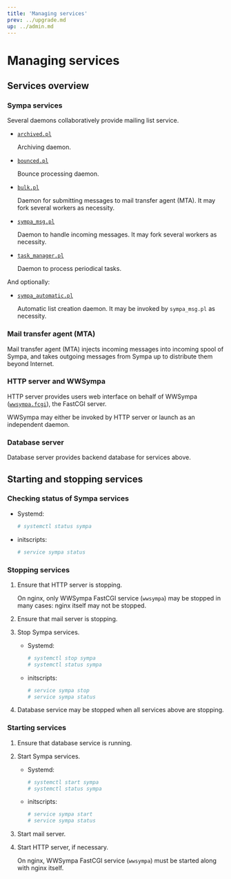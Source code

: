 ```yaml
---
title: 'Managing services'
prev: ../upgrade.md
up: ../admin.md
---
```


Managing services
=================

Services overview
-----------------

### Sympa services

Several daemons collaboratively provide mailing list service.

* [``archived.pl``](../man/archived.8.md)

  Archiving daemon.

* [``bounced.pl``](../man/bounced.8.md)

  Bounce processing daemon.

* [``bulk.pl``](../man/bulk.8.md)

  Daemon for submitting messages to mail transfer agent (MTA).
  It may fork several workers as necessity.

* [``sympa_msg.pl``](../man/sympa_msg.8.md)

  Daemon to handle incoming messages.
  It may fork several workers as necessity.

* [``task_manager.pl``](../man/task_manager.8.md)

  Daemon to process periodical tasks.

And optionally:

* [``sympa_automatic.pl``](../man/sympa_automatic.8.md)

  Automatic list creation daemon.
  It may be invoked by ``sympa_msg.pl`` as necessity.

### Mail transfer agent (MTA)

Mail transfer agent (MTA) injects incoming messages into incoming spool of
Sympa, and takes outgoing messages from Sympa up to distribute them beyond
Internet.

### HTTP server and WWSympa

HTTP server provides users web interface on behalf of WWSympa
([``wwsympa.fcgi``](../man/wwsympa.8.md)), the FastCGI server.

WWSympa may either be invoked by HTTP server or launch as an independent
daemon.

### Database server

Database server provides backend database for services above.

Starting and stopping services
------------------------------

### Checking status of Sympa services

* Systemd:
  ```bash
  # systemctl status sympa
  ```

* initscripts:
  ```bash
  # service sympa status
  ```

### Stopping services

1. Ensure that HTTP server is stopping.

   On nginx, only WWSympa FastCGI service (``wwsympa``) may be stopped
   in many cases: nginx itself may not be stopped.

2. Ensure that mail server is stopping.

3. Stop Sympa services.

   * Systemd:
     ```bash
     # systemctl stop sympa
     # systemctl status sympa
     ```

   * initscripts:
     ```bash
     # service sympa stop
     # service sympa status
     ```

4. Database service may be stopped when all services above are stopping.

### Starting services

1. Ensure that database service is running.

2. Start Sympa services.

   * Systemd:
     ```bash
     # systemctl start sympa
     # systemctl status sympa
     ```

   * initscripts:
     ```bash
     # service sympa start
     # service sympa status
     ```

3. Start mail server.

4. Start HTTP server, if necessary.

   On nginx, WWSympa FastCGI service (``wwsympa``) must be started
   along with nginx itself.

